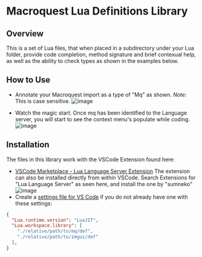# Macroquest Lua Definitions Library
## Overview
This is a set of Lua files, that when placed in a subdirectory under your Lua folder, provide code completion, method signature and brief contexual help, as well as the ability to check types as shown in the examples below.  

## How to Use
- Annotate your Macroquest import as a type of "Mq" as shown.  *Note:* This is case sensitive.
![image](https://user-images.githubusercontent.com/414568/189778453-5910f65d-2dee-45b9-a95e-faf24423c1ed.png)

- Watch the magic start.  Once mq has been identified to the Language server, you will start to see the context menu's populate while coding.
![image](https://user-images.githubusercontent.com/414568/189778777-e386e385-2065-4d00-b3cd-780f3a1946b2.png)

## Installation
The files in this library work with the VSCode Extension found here:
- [VSCode Marketplace - Lua Language Server Extension](https://marketplace.visualstudio.com/items?itemName=sumneko.lua)
The extension can also be installed directly from within VSCode.  Search Extensions for "Lua Language Server" as seen here, and install the one by "sumneko"
![image](https://user-images.githubusercontent.com/414568/189777359-887c937a-5453-4ea0-a8f0-5c41ea4d6b66.png)
- Create a  [settings file for VS Code](https://code.visualstudio.com/docs/getstarted/settings#_workspace-settingsjson-location) if you do not already have one with these settings:
```json
{
  "Lua.runtime.version": "LuaJIT",
  "Lua.workspace.library": [
    "./relative/path/to/mq/def",
    "./relative/path/to/imgui/def"
  ],
}
```
